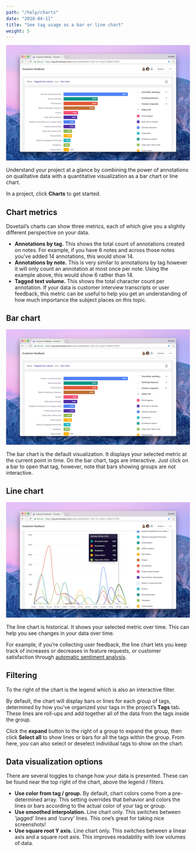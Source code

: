 ```yaml
---
path: "/help/charts"
date: "2018-04-11"
title: "See tag usage as a bar or line chart"
weight: 5
---
```


![Bar chart](./charts-bar.png)

Understand your project at a glance by combining the power of annotations on qualitative data with a quantitative visualization as a bar chart or line chart.

In a project, click **Charts** to get started.

## Chart metrics

Dovetail’s charts can show three metrics, each of which give you a slightly different perspective on your data.

* **Annotations by tag.** This shows the total count of annotations created on notes. For example, if you have 6 notes and across those notes you’ve added 14 annotations, this would show 14.
* **Annotations by note.** This is very similar to annotations by tag however it will only count an annotation at most once per note. Using the example above, this would show 6 rather than 14.
* **Tagged text volume.** This shows the total character count per annotation. If your data is customer interview transcripts or user feedback, this metric can be useful to help you get an understanding of how much importance the subject places on this topic.

## Bar chart

![Bar chart](./charts-bar.png)

The bar chart is the default visualization. It displays your selected metric at the current point in time. On the bar chart, tags are interactive. Just click on a bar to open that tag, however, note that bars showing groups are not interactive.

## Line chart

![Line chart](./charts-line.png)

The line chart is historical. It shows your selected metric over time. This can help you see changes in your data over time.

For example, if you’re collecting user feedback, the line chart lets you keep track of increases or decreases in feature requests, or customer satisfaction through [automatic sentiment analysis](/help/sentiment).

## Filtering

To the right of the chart is the legend which is also an interactive filter.

By default, the chart will display bars or lines for each group of tags, determined by how you’ve organized your tags in the project’s **Tags** tab. These lines are roll-ups and add together all of the data from the tags inside the group.

Click the **expand** button to the right of a group to expand the group, then click **Select all** to show lines or bars for all the tags within the group. From here, you can also select or deselect individual tags to show on the chart.

## Data visualization options

There are several toggles to change how your data is presented. These can be found near the top right of the chart, above the legend / filters.

* **Use color from tag / group.** By default, chart colors come from a pre-determined array. This setting overrides that behavior and colors the lines or bars according to the actual color of your tag or group.
* **Use smoothed interpolation.** Line chart only. This switches between ‘jagged’ lines and ‘curvy’ lines. This one’s great for taking nice screenshots!
* **Use square root Y axis.** Line chart only. This switches between a linear axis and a square root axis. This improves readability with low volumes of data.
